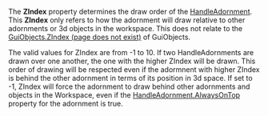 The **ZIndex** property determines the draw order of the
[HandleAdornment](https://create.roblox.com/docs/reference/engine/classes/HandleAdornment). This **ZIndex** only refers to how the adornment will
draw relative to other adornments or 3d objects in the workspace. This
does not relate to the [GuiObjects.ZIndex (page does not exist)](https://create.roblox.com/docs/reference/engine/classes/GuiObjects#ZIndex (page does not exist)) of
GuiObjects.

The valid values for ZIndex are from -1 to 10. If two HandleAdornments are
drawn over one another, the one with the higher ZIndex will be drawn. This
order of drawing will be respected even if the adormnent with higher
ZIndex is behind the other adornment in terms of its position in 3d space.
If set to -1, ZIndex will force the adornment to draw behind other
adornments and objects in the Workspace, even if the
[HandleAdornment.AlwaysOnTop](https://create.roblox.com/docs/reference/engine/classes/HandleAdornment#AlwaysOnTop) property for the adornment is true.